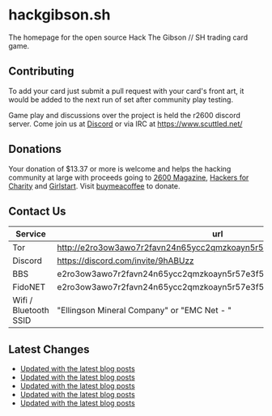 # hackgibson.sh
The homepage for the open source Hack The Gibson // SH trading card game.


## Contributing

To add your card just submit a pull request with your card's front art, it would be added to the next run of set after community play testing.

Game play and discussions over the project is held the r2600 discord server. Come join us at [Discord](https://discord.com/invite/9hABUzz) or via IRC at https://www.scuttled.net/


## Donations

Your donation of $13.37 or more is welcome and helps the hacking community at large with proceeds going to [2600 Magazine](https://2600.com/), [Hackers for Charity](https://hackersforcharity.org) and [Girlstart](https://girlstart.org).  Visit [buymeacoffee](https://www.buymeacoffee.com/hackgibson.sh) to donate.


## Contact Us

Service | url
-|-
Tor | http://e2ro3ow3awo7r2favn24n65ycc2qmzkoayn5r57e3f56nvjwdcgg32ad.onion
Discord | https://discord.com/invite/9hABUzz
BBS | e2ro3ow3awo7r2favn24n65ycc2qmzkoayn5r57e3f56nvjwdcgg32ad.onion:23
FidoNET | e2ro3ow3awo7r2favn24n65ycc2qmzkoayn5r57e3f56nvjwdcgg32ad.onion:24554
Wifi / Bluetooth SSID | "Ellingson Mineral Company" or "EMC Net - <fidonet address>"

## Latest Changes
<!-- BLOG-POST-LIST:START -->
- [Updated with the latest blog posts](https://github.com/DFW2600/hackgibson.sh/commit/dc7f36a4fd69c2c53417f9b1961090daa6c2372f)
- [Updated with the latest blog posts](https://github.com/DFW2600/hackgibson.sh/commit/4906248671c84c8430eb2d5382fc3c02131d8ac0)
- [Updated with the latest blog posts](https://github.com/DFW2600/hackgibson.sh/commit/ab739b7c4c70a00f610d71d9eee98d8245392e74)
- [Updated with the latest blog posts](https://github.com/DFW2600/hackgibson.sh/commit/1f42a73de80926e02bdd197ac6665381e08e348f)
- [Updated with the latest blog posts](https://github.com/DFW2600/hackgibson.sh/commit/dc4f284c4c1eb928fa4cba0b4c865a9884833a48)
<!-- BLOG-POST-LIST:END -->
